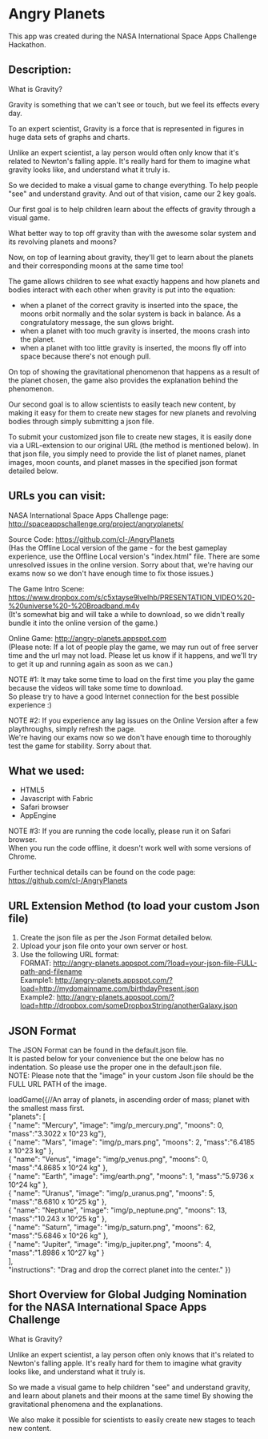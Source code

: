 Angry Planets
===============
This app was created during the NASA International Space Apps Challenge Hackathon.

Description:
---------------
What is Gravity?

Gravity is something that we can't see or touch, but we feel its effects every day.

To an expert scientist, Gravity is a force that is represented in figures in huge data sets of graphs and charts.

Unlike an expert scientist, a lay person would often only know that it's related to Newton's falling apple. It's really hard for them to imagine what gravity looks like, and understand what it truly is.

So we decided to make a visual game to change everything. To help people "see" and understand gravity. And out of that vision, came our 2 key goals.

Our first goal is to help children learn about the effects of gravity through a visual game.

What better way to top off gravity than with the awesome solar system and its revolving planets and moons?

Now, on top of learning about gravity, they'll get to learn about the planets and their corresponding moons at the same time too!

The game allows children to see what exactly happens and how planets and bodies interact with each other when gravity is put into the equation:
- when a planet of the correct gravity is inserted into the space, the moons orbit normally and the solar system is back in balance. As a congratulatory message, the sun glows bright.
- when a planet with too much gravity is inserted, the moons crash into the planet.
- when a planet with too little gravity is inserted, the moons fly off into space because there's not enough pull.

On top of showing the gravitational phenomenon that happens as a result of the planet chosen, the game also provides the explanation behind the phenomenon.

Our second goal is to allow scientists to easily teach new content, by making it easy for them to create new stages for new planets and revolving bodies through simply submitting a json file.

To submit your customized json file to create new stages, it is easily done via a URL-extension to our original URL (the method is mentioned below). In that json file, you simply need to provide the list of planet names, planet images, moon counts, and planet masses in the specified json format detailed below.


URLs you can visit:
---------------
NASA International Space Apps Challenge page: http://spaceappschallenge.org/project/angryplanets/

Source Code: https://github.com/cl-/AngryPlanets	
(Has the Offline Local version of the game - for the best gameplay experience, use the Offline Local version's "index.html" file. There are some unresolved issues in the online version. Sorry about that, we're having our exams now so we don't have enough time to fix those issues.)

The Game Intro Scene: https://www.dropbox.com/s/c5xtayse9lvelhb/PRESENTATION_VIDEO%20-%20universe%20-%20Broadband.m4v	
(It's somewhat big and will take a while to download, so we didn't really bundle it into the online version of the game.)

Online Game: http://angry-planets.appspot.com	
(Please note: If a lot of people play the game, we may run out of free server time and the url may not load. Please let us know if it happens, and we'll try to get it up and running again as soon as we can.)


NOTE #1: It may take some time to load on the first time you play the game because the videos will take some time to download.	
So please try to have a good Internet connection for the best possible experience :)

NOTE #2: If you experience any lag issues on the Online Version after a few playthroughs, simply refresh the page.	
We're having our exams now so we don't have enough time to thoroughly test the game for stability. Sorry about that.


What we used:
---------------
- HTML5
- Javascript with Fabric
- Safari browser
- AppEngine

NOTE #3: If you are running the code locally, please run it on Safari browser.	
When you run the code offline, it doesn't work well with some versions of Chrome.

Further technical details can be found on the code page: https://github.com/cl-/AngryPlanets


URL Extension Method (to load your custom Json file)
---------------
1. Create the json file as per the Json Format detailed below.
2. Upload your json file onto your own server or host.
3. Use the following URL format:	
FORMAT: http://angry-planets.appspot.com/?load=your-json-file-FULL-path-and-filename	
Example1: http://angry-planets.appspot.com/?load=http://mydomainname.com/birthdayPresent.json	
Example2: http://angry-planets.appspot.com/?load=http://dropbox.com/someDropboxString/anotherGalaxy.json


JSON Format
---------------
The JSON Format can be found in the default.json file.	
It is pasted below for your convenience but the one below has no indentation. So please use the proper one in the default.json file.	
NOTE: Please note that the "image" in your custom Json file should be the FULL URL PATH of the image.

loadGame({//An array of planets, in ascending order of mass; planet with the smallest mass first.	
	"planets": [	
	{ "name": "Mercury", "image": "img/p_mercury.png", "moons": 0, "mass":"3.3022 x 10^23 kg"},		
	{ "name": "Mars", "image": "img/p_mars.png", "moons": 2, "mass":"6.4185 x 10^23 kg" },	
	{ "name": "Venus", "image": "img/p_venus.png", "moons": 0, "mass":"4.8685 x 10^24 kg" },	
	{ "name": "Earth", "image": "img/earth.png", "moons": 1, "mass":"5.9736 x 10^24 kg" },	
	{ "name": "Uranus", "image": "img/p_uranus.png", "moons": 5, "mass":"8.6810 x 10^25 kg" },	
	{ "name": "Neptune", "image": "img/p_neptune.png", "moons": 13, "mass":"10.243 x 10^25 kg" },	
	{ "name": "Saturn", "image": "img/p_saturn.png", "moons": 62, "mass":"5.6846 x 10^26 kg" },		
	{ "name": "Jupiter", "image": "img/p_jupiter.png", "moons": 4, "mass":"1.8986 x 10^27 kg" }		
	],	
	"instructions": "Drag and drop the correct planet into the center."	
})


Short Overview for Global Judging Nomination	
for the NASA International Space Apps Challenge
---------------
What is Gravity?

Unlike an expert scientist, a lay person often only knows that it's related to Newton's falling apple. It's really hard for them to imagine what gravity looks like, and understand what it truly is.

So we made a visual game to help children "see" and understand gravity, and learn about planets and their moons at the same time! By showing the gravitational phenomena and the explanations.

We also make it possible for scientists to easily create new stages to teach new content.
